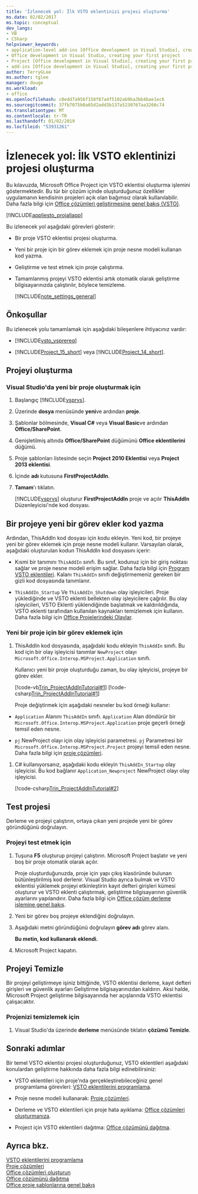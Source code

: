 ```yaml
---
title: 'İzlenecek yol: İlk VSTO eklentinizi projesi oluşturma'
ms.date: 02/02/2017
ms.topic: conceptual
dev_langs:
- VB
- CSharp
helpviewer_keywords:
- application-level add-ins [Office development in Visual Studio], creating your first project
- Office development in Visual Studio, creating your first project
- Project [Office development in Visual Studio], creating your first project
- add-ins [Office development in Visual Studio], creating your first project
author: TerryGLee
ms.author: tglee
manager: douge
ms.workload:
- office
ms.openlocfilehash: c0edd7a956f158f87a4f5102ab9ba3bb4bae1ec6
ms.sourcegitcommit: 37fb7075b0a65d2add3b137a5230767aa3266c74
ms.translationtype: MT
ms.contentlocale: tr-TR
ms.lasthandoff: 01/02/2019
ms.locfileid: "53931261"
---
```

# <a name="walkthrough-create-your-first-vsto-add-in-for-project"></a>İzlenecek yol: İlk VSTO eklentinizi projesi oluşturma
  Bu kılavuzda, Microsoft Office Project için VSTO eklentisi oluşturma işlemini göstermektedir. Bu tür bir çözüm içinde oluşturduğunuz özellikler uygulamanın kendisinin projeleri açık olan bağımsız olarak kullanılabilir. Daha fazla bilgi için [Office çözümleri geliştirmesine genel bakış &#40;VSTO&#41;](../vsto/office-solutions-development-overview-vsto.md).  
  
 [!INCLUDE[appliesto_projallapp](../vsto/includes/appliesto-projallapp-md.md)]  
  
 Bu izlenecek yol aşağıdaki görevleri gösterir:  
  
- Bir proje VSTO eklentisi projesi oluşturma.  
  
- Yeni bir proje için bir görev eklemek için proje nesne modeli kullanan kod yazma.  
  
- Geliştirme ve test etmek için proje çalıştırma.  
  
- Tamamlanmış projeyi VSTO eklentisi artık otomatik olarak geliştirme bilgisayarınızda çalıştırılır, böylece temizleme.  
  
  [!INCLUDE[note_settings_general](../sharepoint/includes/note-settings-general-md.md)]  
  
## <a name="prerequisites"></a>Önkoşullar  
 Bu izlenecek yolu tamamlamak için aşağıdaki bileşenlere ihtiyacınız vardır:  
  
-   [!INCLUDE[vsto_vsprereq](../vsto/includes/vsto-vsprereq-md.md)]  
  
-   [!INCLUDE[Project_15_short](../vsto/includes/project-15-short-md.md)] veya [!INCLUDE[Project_14_short](../vsto/includes/project-14-short-md.md)].  
  
## <a name="create-the-project"></a>Projeyi oluşturma  
  
### <a name="to-create-a-new-project-in-visual-studio"></a>Visual Studio'da yeni bir proje oluşturmak için  
  
1.  Başlangıç [!INCLUDE[vsprvs](../sharepoint/includes/vsprvs-md.md)].  
  
2.  Üzerinde **dosya** menüsünde **yeni**ve ardından **proje**.  
  
3.  Şablonlar bölmesinde, **Visual C#** veya **Visual Basic**ve ardından **Office/SharePoint**.  
  
4.  Genişletilmiş altında **Office/SharePoint** düğümünü **Office eklentilerini** düğümü.  
  
5.  Proje şablonları listesinde seçin **Project 2010 Eklentisi** veya **Project 2013 eklentisi**.  
  
6.  İçinde **adı** kutusuna **FirstProjectAddIn**.  
  
7.  **Tamam**'ı tıklatın.  
  
     [!INCLUDE[vsprvs](../sharepoint/includes/vsprvs-md.md)] oluşturur **FirstProjectAddIn** proje ve açılır **ThisAddIn** Düzenleyicisi'nde kod dosyası.  
  
## <a name="write-code-that-adds-a-new-task-to-a-project"></a>Bir projeye yeni bir görev ekler kod yazma  
 Ardından, ThisAddIn kod dosyası için kodu ekleyin. Yeni kod, bir projeye yeni bir görev eklemek için proje nesne modeli kullanır. Varsayılan olarak, aşağıdaki oluşturulan kodun ThisAddIn kod dosyasını içerir:  
  
-   Kısmi bir tanımını `ThisAddIn` sınıfı. Bu sınıf, kodunuz için bir giriş noktası sağlar ve proje nesne modeli erişim sağlar. Daha fazla bilgi için [Program VSTO eklentileri](../vsto/programming-vsto-add-ins.md). Kalanı `ThisAddIn` sınıfı değiştirmemeniz gereken bir gizli kod dosyasında tanımlanır.  
  
-   `ThisAddIn_Startup` Ve `ThisAddIn_Shutdown` olay işleyicileri. Proje yüklediğinde ve VSTO eklenti bellekten olay işleyicilere çağrılır. Bu olay işleyicileri, VSTO Eklenti yüklendiğinde başlatmak ve kaldırıldığında, VSTO eklenti tarafından kullanılan kaynakları temizlemek için kullanın. Daha fazla bilgi için [Office Projelerindeki Olaylar](../vsto/events-in-office-projects.md).  
  
### <a name="to-add-a-task-to-a-new-project"></a>Yeni bir proje için bir görev eklemek için  
  
1. ThisAddIn kod dosyasında, aşağıdaki kodu ekleyin `ThisAddIn` sınıfı. Bu kod için bir olay işleyicisi tanımlar `NewProject` olayı `Microsoft.Office.Interop.MSProject.Application` sınıfı.  
  
    Kullanıcı yeni bir proje oluşturduğu zaman, bu olay işleyicisi, projeye bir görev ekler.  
  
    [!code-vb[Trin_ProjectAddInTutorial#1](../vsto/codesnippet/VisualBasic/Trin_ProjectAddInTutorial/ThisAddIn.vb#1)]
    [!code-csharp[Trin_ProjectAddInTutorial#1](../vsto/codesnippet/CSharp/Trin_ProjectAddInTutorial/ThisAddIn.cs#1)]  
  
   Proje değiştirmek için aşağıdaki nesneler bu kod örneği kullanır:  
  
-   `Application` Alanını `ThisAddIn` sınıfı. `Application` Alan döndürür bir `Microsoft.Office.Interop.MSProject.Application` proje geçerli örneği temsil eden nesne.  
  
-   `pj` NewProject olayı için olay işleyicisi parametresi. `pj` Parametresi bir `Microsoft.Office.Interop.MSProject.Project` projeyi temsil eden nesne. Daha fazla bilgi için [proje çözümleri](../vsto/project-solutions.md).  
  
1.  C# kullanıyorsanız, aşağıdaki kodu ekleyin `ThisAddIn_Startup` olay işleyicisi. Bu kod bağlanır `Application_Newproject` NewProject olayı olay işleyicisi.  
  
     [!code-csharp[Trin_ProjectAddInTutorial#2](../vsto/codesnippet/CSharp/Trin_ProjectAddInTutorial/ThisAddIn.cs#2)]  
  
  
## <a name="test-the-project"></a>Test projesi  
 Derleme ve projeyi çalıştırın, ortaya çıkan yeni projede yeni bir görev göründüğünü doğrulayın.  
  
### <a name="to-test-the-project"></a>Projeyi test etmek için  
  
1.  Tuşuna **F5** oluşturup projeyi çalıştırın. Microsoft Project başlatır ve yeni boş bir proje otomatik olarak açılır.  
  
     Proje oluşturduğunuzda, proje için yapı çıkış klasöründe bulunan bütünleştirilmiş kod derlenir. Visual Studio ayrıca bulmak ve VSTO eklentisi yüklemek projeyi etkinleştirin kayıt defteri girişleri kümesi oluşturur ve VSTO eklenti çalıştırmak, geliştirme bilgisayarının güvenlik ayarlarını yapılandırır. Daha fazla bilgi için [Office çözüm derleme işlemine genel bakış](/previous-versions/visualstudio/visual-studio-2010/h2c9cdc0(v=vs.100)).  
  
2.  Yeni bir görev boş projeye eklendiğini doğrulayın.  
  
3.  Aşağıdaki metni göründüğünü doğrulayın **görev adı** görev alanı.  
  
     **Bu metin, kod kullanarak eklendi.**  
  
4.  Microsoft Project kapatın.  
  
## <a name="clean-up-the-project"></a>Projeyi Temizle  
 Bir projeyi geliştirmeye işiniz bittiğinde, VSTO eklentisi derleme, kayıt defteri girişleri ve güvenlik ayarları Geliştirme bilgisayarınızdan kaldırın. Aksi halde, Microsoft Project geliştirme bilgisayarında her açışlarında VSTO eklentisi çalışacaktır.  
  
### <a name="to-clean-up-your-project"></a>Projenizi temizlemek için  
  
1.  Visual Studio'da üzerinde **derleme** menüsünde tıklatın **çözümü Temizle**.  
  
## <a name="next-steps"></a>Sonraki adımlar  
 Bir temel VSTO eklentisi projesi oluşturduğunuz, VSTO eklentileri aşağıdaki konulardan geliştirme hakkında daha fazla bilgi edinebilirsiniz:  
  
-   VSTO eklentileri için proje'nda gerçekleştirebileceğiniz genel programlama görevleri: [VSTO eklentilerini programlama](../vsto/programming-vsto-add-ins.md).  
  
-   Proje nesne modeli kullanarak: [Proje çözümleri](../vsto/project-solutions.md).  
  
-   Derleme ve VSTO eklentileri için proje hata ayıklama: [Office çözümleri oluşturmanıza](../vsto/building-office-solutions.md).  
  
-   Project için VSTO eklentileri dağıtma: [Office çözümünü dağıtma](../vsto/deploying-an-office-solution.md).  
  
## <a name="see-also"></a>Ayrıca bkz.  
 [VSTO eklentilerini programlama](../vsto/programming-vsto-add-ins.md)   
 [Proje çözümleri](../vsto/project-solutions.md)   
 [Office çözümleri oluşturun](../vsto/building-office-solutions.md)   
 [Office çözümünü dağıtma](../vsto/deploying-an-office-solution.md)   
 [Office proje şablonlarına genel bakış](../vsto/office-project-templates-overview.md)  
